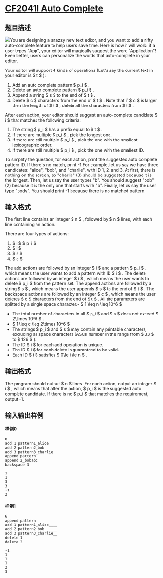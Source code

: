 # [CF2041I Auto Complete](https://www.luogu.com.cn/problem/CF2041I)
## 题目描述
![](https://cdn.luogu.com.cn/upload/vjudge_pic/CF2041I/2221d29ba6460d0398718df90accbcfb85d92103.png)You are designing a snazzy new text editor, and you want to add a nifty auto-complete feature to help users save time. Here is how it will work: if a user types "App", your editor will magically suggest the word "Application"! Even better, users can personalize the words that auto-complete in your editor.

Your editor will support 4 kinds of operations (Let's say the current text in your editor is $ t $ ):

1. Add an auto complete pattern $ p_i $ .
2. Delete an auto complete pattern $ p_i $ .
3. Append a string $ s $ to the end of $ t $ .
4. Delete $ c $ characters from the end of $ t $ . Note that if $ c $ is larger then the length of $ t $ , delete all the characters from $ t $ .

After each action, your editor should suggest an auto-complete candidate $ i $ that matches the following criteria:

1. The string $ p_i $ has a prefix equal to $ t $ .
2. If there are multiple $ p_i $ , pick the longest one.
3. If there are still multiple $ p_i $ , pick the one with the smallest lexicographic order.
4. If there are still multiple $ p_i $ , pick the one with the smallest ID.

 To simplify the question, for each action, print the suggested auto complete pattern ID. If there's no match, print -1.For example, let us say we have three candidates: "alice", "bob", and "charlie", with ID 1, 2, and 3. At first, there is nothing on the screen, so "charlie" (3) should be suggested because it is the longest. Then, let us say the user types "b". You should suggest "bob" (2) because it is the only one that starts with "b". Finally, let us say the user type "body". You should print -1 because there is no matched pattern.
## 输入格式
The first line contains an integer $ n $ , followed by $ n $ lines, with each line containing an action.

There are four types of actions:

1. $ i $ $ p_i $
2. $ i $
3. $ s $
4. $ c $

 The add actions are followed by an integer $ i $ and a pattern $ p_i $ , which means the user wants to add a pattern with ID $ i $ . The delete actions are followed by an integer $ i $ , which means the user wants to delete $ p_i $ from the pattern set. The append actions are followed by a string $ s $ , which means the user appends $ s $ to the end of $ t $ . The backspace actions are followed by an integer $ c $ , which means the user deletes $ c $ characters from the end of $ t $ . All the parameters are splitted by a single space character.- $ 1 \leq n \leq 10^6 $
- The total number of characters in all $ p_i $ and $ s $ does not exceed $ 2\times 10^6 $ .
- $ 1 \leq c \leq 2\times 10^6 $
- The strings $ p_i $ and $ s $ may contain any printable characters, excluding all space characters (ASCII number in the range from $ 33 $ to $ 126 $ ).
- The ID $ i $ for each add operation is unique.
- The ID $ i $ for each delete is guaranteed to be valid.
- Each ID $ i $ satisfies $ 0\le i \le n $ .
## 输出格式
The program should output $ n $ lines. For each action, output an integer $ i $ , which means that after the action, $ p_i $ is the suggested auto complete candidate. If there is no $ p_i $ that matches the requirement, output -1.
## 输入输出样例
#### 样例0
```plain
6
add 1 pattern1_alice
add 2 pattern2_bob
add 3 pattern3_charlie
append pattern
append 2_bobabc
backspace 3
```
```plain
1
1
3
3
-1
2
```
#### 样例1
```plain
6
append pattern
add 1 pattern1_alice____
add 2 pattern2_bob______
add 3 pattern3_charlie__
delete 1
delete 2
```
```plain
-1
1
1
1
2
3
```